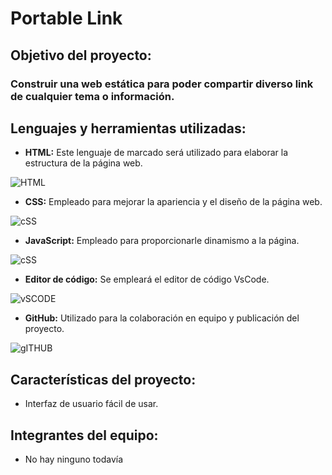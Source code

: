 #	Portable Link

## Objetivo del proyecto:
### Construir una web estática para poder compartir diverso link de cualquier tema o información.
## Lenguajes y herramientas utilizadas:

-	**HTML:** Este lenguaje de marcado será utilizado para elaborar la estructura de la página web. 

![HTML](https://marcago.com/wp-content/uploads/2022/04/que-es-html5.jpg)

-	**CSS:** Empleado para mejorar la apariencia y el diseño de la página web.

![cSS](https://upload.wikimedia.org/wikipedia/commons/thumb/d/d5/CSS3_logo_and_wordmark.svg/1200px-CSS3_logo_and_wordmark.svg.png)


-	**JavaScript:** Empleado para proporcionarle dinamismo a la página.

![cSS](
https://encrypted-tbn0.gstatic.com/images?q=tbn:ANd9GcSLhZvMrLuKOctIzMBHy_klP_niKnPrMAVdiA&usqp=CAU)

-	**Editor de código:** Se empleará el editor de código VsCode.

![vSCODE](https://encrypted-tbn0.gstatic.com/images?q=tbn:ANd9GcRer-ItBiFdg_LFs5Cp6GpvrORFaM-gKWI4-g&usqp=CAU)

-	**GitHub:** Utilizado para la colaboración en equipo y publicación del proyecto.

![gITHUB](https://github.githubassets.com/images/modules/logos_page/GitHub-Mark.png)

## Características del proyecto:

-	Interfaz de usuario fácil de usar.

## Integrantes del equipo: 

-	No hay ninguno todavía
